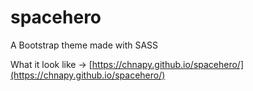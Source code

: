 # spacehero
A Bootstrap theme made with SASS

What it look like -> [https://chnapy.github.io/spacehero/](https://chnapy.github.io/spacehero/)
